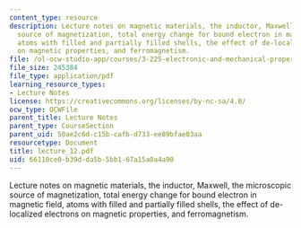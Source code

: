 ```yaml
---
content_type: resource
description: Lecture notes on magnetic materials, the inductor, Maxwell, the microscopic
  source of magnetization, total energy change for bound electron in magnetic field,
  atoms with filled and partially filled shells, the effect of de-localized electrons
  on magnetic properties, and ferromagnetism.
file: /ol-ocw-studio-app/courses/3-225-electronic-and-mechanical-properties-of-materials-fall-2007/66110ce0b39dda5b5bb167a15a0a4a90_lecture_12.pdf
file_size: 245384
file_type: application/pdf
learning_resource_types:
- Lecture Notes
license: https://creativecommons.org/licenses/by-nc-sa/4.0/
ocw_type: OCWFile
parent_title: Lecture Notes
parent_type: CourseSection
parent_uid: 50ae2c6d-c15b-cafb-d733-ee89bfae03aa
resourcetype: Document
title: lecture_12.pdf
uid: 66110ce0-b39d-da5b-5bb1-67a15a0a4a90
---
```

Lecture notes on magnetic materials, the inductor, Maxwell, the microscopic source of magnetization, total energy change for bound electron in magnetic field, atoms with filled and partially filled shells, the effect of de-localized electrons on magnetic properties, and ferromagnetism.